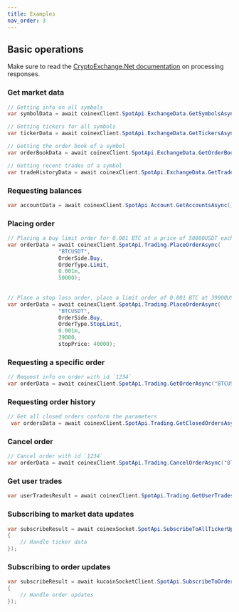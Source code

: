 ```yaml
---
title: Examples
nav_order: 3
---
```


## Basic operations
Make sure to read the [CryptoExchange.Net documentation](https://jkorf.github.io/CryptoExchange.Net/Clients.html#processing-request-responses) on processing responses.

### Get market data
```csharp
// Getting info on all symbols
var symbolData = await coinexClient.SpotApi.ExchangeData.GetSymbolsAsync();

// Getting tickers for all symbols
var tickerData = await coinexClient.SpotApi.ExchangeData.GetTickersAsync();

// Getting the order book of a symbol
var orderBookData = await coinexClient.SpotApi.ExchangeData.GetOrderBookAsync("BTC-USDT", 0);

// Getting recent trades of a symbol
var tradeHistoryData = await coinexClient.SpotApi.ExchangeData.GetTradeHistoryAsync("BTC-USDT");
```

### Requesting balances
```csharp
var accountData = await coinexClient.SpotApi.Account.GetAccountsAsync();
```
### Placing order
```csharp
// Placing a buy limit order for 0.001 BTC at a price of 50000USDT each
var orderData = await coinexClient.SpotApi.Trading.PlaceOrderAsync(
                "BTCUSDT",
                OrderSide.Buy,
                OrderType.Limit,
                0.001m,
                50000);
                                    
                                                    
// Place a stop loss order, place a limit order of 0.001 BTC at 39000USDT each when the last trade price drops below 40000USDT
var orderData = await coinexClient.SpotApi.Trading.PlaceOrderAsync(
                "BTCUSDT",
                OrderSide.Buy,
                OrderType.StopLimit,
                0.001m,
                39000,
                stopPrice: 40000);
```

### Requesting a specific order
```csharp
// Request info on order with id `1234`
var orderData = await coinexClient.SpotApi.Trading.GetOrderAsync("BTCUSDT", 1234);
```

### Requesting order history
```csharp
// Get all closed orders conform the parameters
 var ordersData = await coinexClient.SpotApi.Trading.GetClosedOrdersAsync("BTCUSDT");
```

### Cancel order
```csharp
// Cancel order with id `1234`
var orderData = await coinexClient.SpotApi.Trading.CancelOrderAsync("BTCUSDT", 1234);
```

### Get user trades
```csharp
var userTradesResult = await coinexClient.SpotApi.Trading.GetUserTradesAsync("BTCUSDT");
```

### Subscribing to market data updates
```csharp
var subscribeResult = await coinexSocket.SpotApi.SubscribeToAllTickerUpdatesAsync(data =>
{
    // Handle ticker data
});
```

### Subscribing to order updates
```csharp
var subscribeResult = await kucoinSocketClient.SpotApi.SubscribeToOrderUpdatesAsync(data =>
{
    // Handle order updates
});
```
